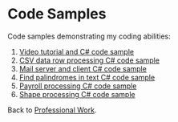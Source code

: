 # Code Samples
Code samples demonstrating my coding abilities:

<ol>
	<li><a href="https://github.com/rasikakw/professional-work/tree/main/code/samples/animals">Video tutorial and C# code sample</a></li> 
	<li><a href="https://github.com/rasikakw/professional-work/tree/main/code/samples/data-reader">CSV data row processing C# code sample</a></li> 
	<li><a href="https://github.com/rasikakw/professional-work/tree/main/code/samples/mail">Mail server and client C# code sample</a></li> 
	<li><a href="https://github.com/rasikakw/professional-work/tree/main/code/samples/palindrome">Find palindromes in text C# code sample</a></li> 
	<li><a href="https://github.com/rasikakw/professional-work/tree/main/code/samples/payroll">Payroll processing C# code sample</a></li> 
	<li><a href="https://github.com/rasikakw/professional-work/tree/main/code/samples/shapes">Shape processing C# code sample</a></li> 
</ol> 

Back to <a href="https://github.com/rasikakw/professional-work">Professional Work</a>. 